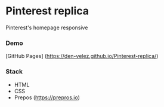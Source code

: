 # Pinterest replica
  Pinterest's homepage responsive

### Demo
  [GitHub Pages] (https://den-velez.github.io/Pinterest-replica/)
  
### Stack
  - HTML
  - CSS
  - Prepos (https://prepros.io) 
  
